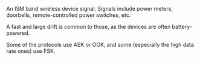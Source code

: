 An ISM band wireless device signal. Signals include power meters, doorbells, remote-controlled power switches, etc.

A fast and large drift is common to those, as the devices are often battery-powered.

Some of the protocols use ASK or OOK, and some (especially the high data rate ones) use FSK.